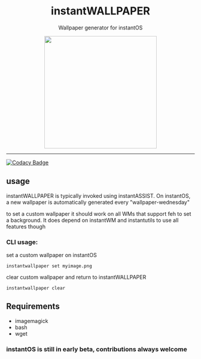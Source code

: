 <div align="center">
    <h1>instantWALLPAPER</h1>
    <p>Wallpaper generator for instantOS</p>
    <img width="300" height="300" src="https://raw.githubusercontent.com/instantOS/instantLOGO/master/png/wall.png">
</div>

--------  

[![Codacy Badge](https://api.codacy.com/project/badge/Grade/eed7ed06ca9446bda1a7004bdfce7dcf)](https://app.codacy.com/gh/instantOS/instantWALLPAPER?utm_source=github.com&utm_medium=referral&utm_content=instantOS/instantWALLPAPER&utm_campaign=Badge_Grade_Settings)

## usage

instantWALLPAPER is typically invoked using instantASSIST. 
On instantOS, a new wallpaper is automatically generated every "wallpaper-wednesday"

to set a custom wallpaper
it should work on all WMs that support feh to set a background. It does depend on instantWM and instantutils to use all features though

### CLI usage:

set a custom wallpaper on instantOS
```
instantwallpaper set myimage.png
```

clear custom wallpaper and return to instantWALLPAPER
```
instantwallpaper clear
```

## Requirements
  - imagemagick
  - bash
  - wget

### instantOS is still in early beta, contributions always welcome
